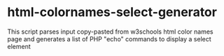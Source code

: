 # html-colornames-select-generator
This script parses input copy-pasted from w3schools html color names page and generates a list of PHP "echo" commands to display a select element
